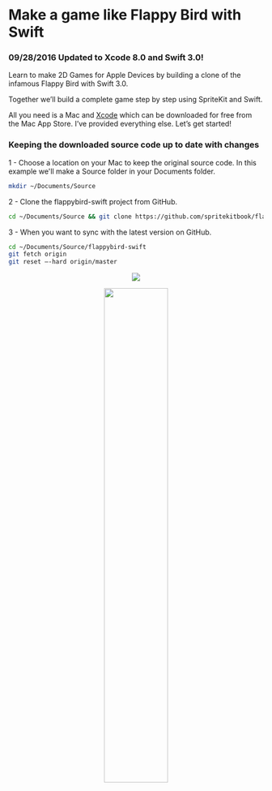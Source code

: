 # Make a game like Flappy Bird with Swift

### 09/28/2016 Updated to Xcode 8.0 and Swift 3.0!

Learn to make 2D Games for Apple Devices by building a clone of the infamous Flappy Bird with Swift 3.0.

Together we’ll build a complete game step by step using SpriteKit and Swift.

All you need is a Mac and <a href="https://itunes.apple.com/us/app/xcode/id497799835?mt=12">Xcode</a> which can be downloaded for free from the Mac App Store. I’ve provided everything else. Let’s get started!

### Keeping the downloaded source code up to date with changes
1 - Choose a location on your Mac to keep the original source code. In this example we'll make a Source folder in your Documents folder.
```bash
mkdir ~/Documents/Source
```

2 - Clone the flappybird-swift project from GitHub.
```bash
cd ~/Documents/Source && git clone https://github.com/spritekitbook/flappybird-swift.git
```

3 - When you want to sync with the latest version on GitHub.
```bash
cd ~/Documents/Source/flappybird-swift
git fetch origin
git reset —-hard origin/master
```

<p align="center">
 <a href="http://itunes.apple.com/us/book/id1088000607" target="_blank"><img align="center" src="http://linkmaker.itunes.apple.com/images/badges/en-us/badge_ibooks-lrg.svg"/></a>
</p>

<p align="center">
  <a href="https://itunes.apple.com/us/book/id1080204614"><img src="http://i.imgur.com/0ub5s5F.png" width="50%"></a>
</p>
